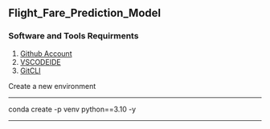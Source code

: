 ## Flight_Fare_Prediction_Model

### Software and Tools Requirments

1. [Github Account](https://github.com)
2. [VSCODEIDE](https://code.visualstudio.com)
3. [GitCLI](https://git-scm.com/downloads)


Create a new environment

----------------------------------------------------------------

conda create -p venv python==3.10 -y

----------------------------------------------------------------
